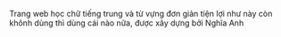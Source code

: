 Trang web học chữ tiếng trung và từ vựng đơn giản tiện lợi như này còn khônh dùng thì dùng cái nào nữa, được xây dựng bởi Nghĩa Anh
